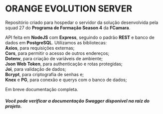 <h1>ORANGE EVOLUTION SERVER</h1>
<p>
    Repositório criado para hospedar o servidor da solução desenvolvida pela squad 27 do <b>Programa de Formação Season 4</b> da <b>FCamara</b>.
</p>
<span>API feita em <b>NodeJS</b> com <b>Express</b>, seguindo o padrão <b>REST</b> e banco de dados em <b>PostgreSQL</b>. Utilizamos as bibliotecas:<br>
<b>Axios</b>, para requisições externas;<br>
<b>Cors</b>, para permitir o acesso de outros endereços;<br>
<b>Dotenv</b>, para criação de variáveis de ambiente; <br>
<b>Json Web Token</b>, para authenticação e rotas protegidas; <br>
<b>Joi</b>, para validação de dados; <br>
<b>Bcrypt</b>, para criptografia de senhas e; <br>
<b>Knex</b> e <b>PG</b>, para conexão e querys com o banco de dados;
</span>

<span>Em breve documentação completa.</span>

<h5>
    Você pode verificar a documentação Swagger disponível na raíz do projeto.
</h5>
